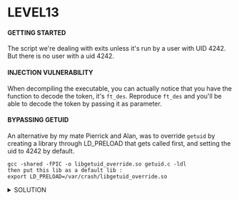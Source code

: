 <h1>LEVEL13</h1>


<h4>GETTING STARTED</h4>

The script we're dealing with exits unless it's run by a user with UID 4242. But there is no user with a uid 4242.


<h4>INJECTION VULNERABILITY</h4>

When decompiling the executable, you can actually notice that you have the function to decode the token, it's `ft_des`. Reproduce `ft_des` and you'll be able to decode the token by passing it as parameter. 


<h4>BYPASSING GETUID</h4>

An alternative by my mate Pierrick and Alan, was to override `getuid` by creating a library through LD_PRELOAD that gets called first, and setting the uid to 4242 by default. 

```
gcc -shared -fPIC -o libgetuid_override.so getuid.c -ldl
then put this lib as a default lib :
export LD_PRELOAD=/var/crash/libgetuid_override.so
```

<details><summary> SOLUTION </summary>

* `su level12`
  
<p align="center">
👑  2A31L79asukciNyi8uppkEuSx 👑
</p>
                                           
</details>

